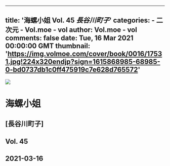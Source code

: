 
---
title: '海螺小姐 Vol. 45 _長谷川町子_'
categories: 
    - 二次元
    - Vol.moe - vol
author: Vol.moe - vol
comments: false
date: Tue, 16 Mar 2021 00:00:00 GMT
thumbnail: 'https://img.volmoe.com/cover/book/0016/17531.jpg!224x320endjp?sign=1615868985-68985-0-bd0737db1c0ff475919c7e628d765572'
---

<div>   
<img src="https://img.volmoe.com/cover/book/0016/17531.jpg!224x320endjp?sign=1615868985-68985-0-bd0737db1c0ff475919c7e628d765572" referrerpolicy="no-referrer">
            <h1>海螺小姐</h1>
            <h2>[長谷川町子]</h2>
            <h2>Vol. 45</h2>
            <h2>2021-03-16</h2>  
</div>
            